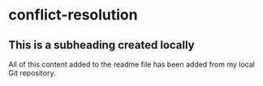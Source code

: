 # conflict-resolution

## This is a subheading created locally

All of this content added to the readme file has been added from my local Git repository.
 
